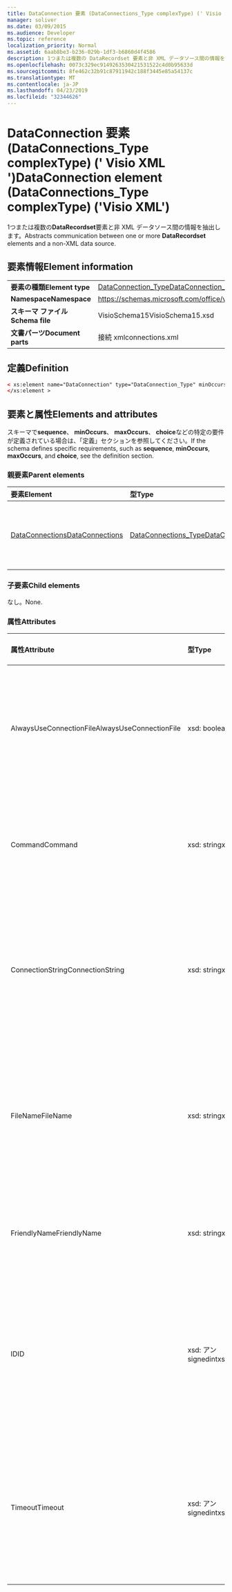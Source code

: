 ```yaml
---
title: DataConnection 要素 (DataConnections_Type complexType) (' Visio XML ')
manager: soliver
ms.date: 03/09/2015
ms.audience: Developer
ms.topic: reference
localization_priority: Normal
ms.assetid: 6aab8be3-b236-029b-1df3-b6860d4f4586
description: 1つまたは複数の DataRecordset 要素と非 XML データソース間の情報を抽出します。
ms.openlocfilehash: 0073c329ec9149263530421531522c4d0b95633d
ms.sourcegitcommit: 8fe462c32b91c87911942c188f3445e85a54137c
ms.translationtype: MT
ms.contentlocale: ja-JP
ms.lasthandoff: 04/23/2019
ms.locfileid: "32344626"
---
```

# <a name="dataconnection-element-dataconnectionstype-complextype-visio-xml"></a><span data-ttu-id="db99b-103">DataConnection 要素 (DataConnections_Type complexType) (' Visio XML ')</span><span class="sxs-lookup"><span data-stu-id="db99b-103">DataConnection element (DataConnections_Type complexType) ('Visio XML')</span></span>

<span data-ttu-id="db99b-104">1つまたは複数の**DataRecordset**要素と非 XML データソース間の情報を抽出します。</span><span class="sxs-lookup"><span data-stu-id="db99b-104">Abstracts communication between one or more **DataRecordset** elements and a non-XML data source.</span></span> 
  
## <a name="element-information"></a><span data-ttu-id="db99b-105">要素情報</span><span class="sxs-lookup"><span data-stu-id="db99b-105">Element information</span></span>

|||
|:-----|:-----|
|<span data-ttu-id="db99b-106">**要素の種類**</span><span class="sxs-lookup"><span data-stu-id="db99b-106">**Element type**</span></span> <br/> |[<span data-ttu-id="db99b-107">DataConnection_Type</span><span class="sxs-lookup"><span data-stu-id="db99b-107">DataConnection_Type</span></span>](dataconnection_type-complextypevisio-xml.md) <br/> |
|<span data-ttu-id="db99b-108">**Namespace**</span><span class="sxs-lookup"><span data-stu-id="db99b-108">**Namespace**</span></span> <br/> |https://schemas.microsoft.com/office/visio/2012/main  <br/> |
|<span data-ttu-id="db99b-109">**スキーマ ファイル**</span><span class="sxs-lookup"><span data-stu-id="db99b-109">**Schema file**</span></span> <br/> |<span data-ttu-id="db99b-110">VisioSchema15</span><span class="sxs-lookup"><span data-stu-id="db99b-110">VisioSchema15.xsd</span></span>  <br/> |
|<span data-ttu-id="db99b-111">**文書パーツ**</span><span class="sxs-lookup"><span data-stu-id="db99b-111">**Document parts**</span></span> <br/> |<span data-ttu-id="db99b-112">接続 xml</span><span class="sxs-lookup"><span data-stu-id="db99b-112">connections.xml</span></span>  <br/> |
   
## <a name="definition"></a><span data-ttu-id="db99b-113">定義</span><span class="sxs-lookup"><span data-stu-id="db99b-113">Definition</span></span>

```XML
< xs:element name="DataConnection" type="DataConnection_Type" minOccurs="1" maxOccurs="unbounded" >
</xs:element >
```

## <a name="elements-and-attributes"></a><span data-ttu-id="db99b-114">要素と属性</span><span class="sxs-lookup"><span data-stu-id="db99b-114">Elements and attributes</span></span>

<span data-ttu-id="db99b-115">スキーマで**sequence**、 **minOccurs**、 **maxOccurs**、 **choice**などの特定の要件が定義されている場合は、「定義」セクションを参照してください。</span><span class="sxs-lookup"><span data-stu-id="db99b-115">If the schema defines specific requirements, such as **sequence**, **minOccurs**, **maxOccurs**, and **choice**, see the definition section.</span></span> 
  
### <a name="parent-elements"></a><span data-ttu-id="db99b-116">親要素</span><span class="sxs-lookup"><span data-stu-id="db99b-116">Parent elements</span></span>

|<span data-ttu-id="db99b-117">**要素**</span><span class="sxs-lookup"><span data-stu-id="db99b-117">**Element**</span></span>|<span data-ttu-id="db99b-118">**型**</span><span class="sxs-lookup"><span data-stu-id="db99b-118">**Type**</span></span>|<span data-ttu-id="db99b-119">**説明**</span><span class="sxs-lookup"><span data-stu-id="db99b-119">**Description**</span></span>|
|:-----|:-----|:-----|
|[<span data-ttu-id="db99b-120">DataConnections</span><span class="sxs-lookup"><span data-stu-id="db99b-120">DataConnections</span></span>](dataconnections-elementvisio-xml.md) <br/> |[<span data-ttu-id="db99b-121">DataConnections_Type</span><span class="sxs-lookup"><span data-stu-id="db99b-121">DataConnections_Type</span></span>](dataconnections_type-complextypevisio-xml.md) <br/> |<span data-ttu-id="db99b-122">文書の**DataConnection**要素を格納します。</span><span class="sxs-lookup"><span data-stu-id="db99b-122">Contains the **DataConnection** elements for the document.</span></span>  <br/> |
   
### <a name="child-elements"></a><span data-ttu-id="db99b-123">子要素</span><span class="sxs-lookup"><span data-stu-id="db99b-123">Child elements</span></span>

<span data-ttu-id="db99b-124">なし。</span><span class="sxs-lookup"><span data-stu-id="db99b-124">None.</span></span>
  
### <a name="attributes"></a><span data-ttu-id="db99b-125">属性</span><span class="sxs-lookup"><span data-stu-id="db99b-125">Attributes</span></span>

|<span data-ttu-id="db99b-126">**属性**</span><span class="sxs-lookup"><span data-stu-id="db99b-126">**Attribute**</span></span>|<span data-ttu-id="db99b-127">**型**</span><span class="sxs-lookup"><span data-stu-id="db99b-127">**Type**</span></span>|<span data-ttu-id="db99b-128">**必須**</span><span class="sxs-lookup"><span data-stu-id="db99b-128">**Required**</span></span>|<span data-ttu-id="db99b-129">**説明**</span><span class="sxs-lookup"><span data-stu-id="db99b-129">**Description**</span></span>|<span data-ttu-id="db99b-130">**可能な値**</span><span class="sxs-lookup"><span data-stu-id="db99b-130">**Possible values**</span></span>|
|:-----|:-----|:-----|:-----|:-----|
|<span data-ttu-id="db99b-131">AlwaysUseConnectionFile</span><span class="sxs-lookup"><span data-stu-id="db99b-131">AlwaysUseConnectionFile</span></span>  <br/> |<span data-ttu-id="db99b-132">xsd: boolean</span><span class="sxs-lookup"><span data-stu-id="db99b-132">xsd:boolean</span></span>  <br/> |<span data-ttu-id="db99b-133">省略可能</span><span class="sxs-lookup"><span data-stu-id="db99b-133">optional</span></span>  <br/> |<span data-ttu-id="db99b-134">既定値は false です。</span><span class="sxs-lookup"><span data-stu-id="db99b-134">The default value is false.</span></span> <span data-ttu-id="db99b-135">詳細については、「備考」を参照してください。</span><span class="sxs-lookup"><span data-stu-id="db99b-135">See Remarks for more information.</span></span>  <br/> |<span data-ttu-id="db99b-136">xsd: boolean 型の値。</span><span class="sxs-lookup"><span data-stu-id="db99b-136">Values of the xsd:boolean type.</span></span>  <br/> |
|<span data-ttu-id="db99b-137">Command</span><span class="sxs-lookup"><span data-stu-id="db99b-137">Command</span></span>  <br/> |<span data-ttu-id="db99b-138">xsd: string</span><span class="sxs-lookup"><span data-stu-id="db99b-138">xsd:string</span></span>  <br/> |<span data-ttu-id="db99b-139">省略可能</span><span class="sxs-lookup"><span data-stu-id="db99b-139">optional</span></span>  <br/> |<span data-ttu-id="db99b-140">データソースのクエリに使用されるコマンド文字列。</span><span class="sxs-lookup"><span data-stu-id="db99b-140">The command string used to query the data source.</span></span>  <br/> |<span data-ttu-id="db99b-141">xsd: string 型の値。</span><span class="sxs-lookup"><span data-stu-id="db99b-141">Values of the xsd:string type.</span></span>  <br/> |
|<span data-ttu-id="db99b-142">ConnectionString</span><span class="sxs-lookup"><span data-stu-id="db99b-142">ConnectionString</span></span>  <br/> |<span data-ttu-id="db99b-143">xsd: string</span><span class="sxs-lookup"><span data-stu-id="db99b-143">xsd:string</span></span>  <br/> |<span data-ttu-id="db99b-144">省略可能</span><span class="sxs-lookup"><span data-stu-id="db99b-144">optional</span></span>  <br/> |<span data-ttu-id="db99b-145">データソースへの接続に必要なパラメーターを定義する接続文字列。</span><span class="sxs-lookup"><span data-stu-id="db99b-145">The connection string that defines the parameters necessary to connect to a data source.</span></span>  <br/> |<span data-ttu-id="db99b-146">xsd: string 型の値。</span><span class="sxs-lookup"><span data-stu-id="db99b-146">Values of the xsd:string type.</span></span>  <br/> |
|<span data-ttu-id="db99b-147">FileName</span><span class="sxs-lookup"><span data-stu-id="db99b-147">FileName</span></span>  <br/> |<span data-ttu-id="db99b-148">xsd: string</span><span class="sxs-lookup"><span data-stu-id="db99b-148">xsd:string</span></span>  <br/> |<span data-ttu-id="db99b-149">必須</span><span class="sxs-lookup"><span data-stu-id="db99b-149">required</span></span>  <br/> |<span data-ttu-id="db99b-150">接続ファイルの名前を指定します。</span><span class="sxs-lookup"><span data-stu-id="db99b-150">The name of the connection file.</span></span> <span data-ttu-id="db99b-151">詳細については、「備考」を参照してください。</span><span class="sxs-lookup"><span data-stu-id="db99b-151">See Remarks for more information.</span></span>  <br/> |<span data-ttu-id="db99b-152">xsd: string 型の値。</span><span class="sxs-lookup"><span data-stu-id="db99b-152">Values of the xsd:string type.</span></span>  <br/> |
|<span data-ttu-id="db99b-153">FriendlyName</span><span class="sxs-lookup"><span data-stu-id="db99b-153">FriendlyName</span></span>  <br/> |<span data-ttu-id="db99b-154">xsd: string</span><span class="sxs-lookup"><span data-stu-id="db99b-154">xsd:string</span></span>  <br/> |<span data-ttu-id="db99b-155">省略可能</span><span class="sxs-lookup"><span data-stu-id="db99b-155">optional</span></span>  <br/> |<span data-ttu-id="db99b-156">ユーザーが入力したデータ接続の名前。</span><span class="sxs-lookup"><span data-stu-id="db99b-156">A user provided name for the data connection.</span></span>  <br/> |<span data-ttu-id="db99b-157">xsd: string 型の値。</span><span class="sxs-lookup"><span data-stu-id="db99b-157">Values of the xsd:string type.</span></span>  <br/> |
|<span data-ttu-id="db99b-158">ID</span><span class="sxs-lookup"><span data-stu-id="db99b-158">ID</span></span>  <br/> |<span data-ttu-id="db99b-159">xsd: アン signedint</span><span class="sxs-lookup"><span data-stu-id="db99b-159">xsd:unsignedInt</span></span>  <br/> |<span data-ttu-id="db99b-160">必須</span><span class="sxs-lookup"><span data-stu-id="db99b-160">required</span></span>  <br/> |<span data-ttu-id="db99b-161">指定された接続に対して Visio によって割り当てられた ID。ドキュメント内で一意です。</span><span class="sxs-lookup"><span data-stu-id="db99b-161">The ID assigned by Visio for a given connection, unique within the document.</span></span>  <br/> |<span data-ttu-id="db99b-162">xsd:/signedint 型の値。</span><span class="sxs-lookup"><span data-stu-id="db99b-162">Values of the xsd:unsignedInt type.</span></span>  <br/> |
|<span data-ttu-id="db99b-163">Timeout</span><span class="sxs-lookup"><span data-stu-id="db99b-163">Timeout</span></span>  <br/> |<span data-ttu-id="db99b-164">xsd: アン signedint</span><span class="sxs-lookup"><span data-stu-id="db99b-164">xsd:unsignedInt</span></span>  <br/> |<span data-ttu-id="db99b-165">省略可能</span><span class="sxs-lookup"><span data-stu-id="db99b-165">optional</span></span>  <br/> |<span data-ttu-id="db99b-166">試行を終了する前に接続を確立しようとしている間の待機時間 (分単位)。</span><span class="sxs-lookup"><span data-stu-id="db99b-166">The wait time in minutes while trying to establish a connection before terminating the attempt.</span></span>  <br/> |<span data-ttu-id="db99b-167">xsd:/signedint 型の値。</span><span class="sxs-lookup"><span data-stu-id="db99b-167">Values of the xsd:unsignedInt type.</span></span>  <br/> |
   

